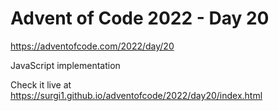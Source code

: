 # Advent of Code 2022 - Day 20

https://adventofcode.com/2022/day/20

JavaScript implementation

Check it live at https://surgi1.github.io/adventofcode/2022/day20/index.html
